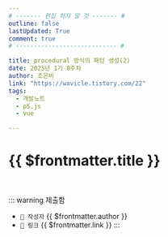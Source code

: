 ```yaml
---
# ------- 편집 하지 말 것 ------- #
outline: false
lastUpdated: True
comment: true
# ---------------------------- #

title: procedural 방식의 패턴 생성(2)
date: 2025년 1기 8주차
author: 조은비
link: "https://wavicle.tistory.com/22"
tags:
  - 개발노트
  - p5.js
  - vue

---
```


# {{ $frontmatter.title }}

<br>

<!-- 여기는 냅두기 -->
::: warning 제출함
 - `🥳 작성자` {{ $frontmatter.author }}
 - `🔗 링크` <a :href="$frontmatter.link" target="_blank" rel="noopener"> {{ $frontmatter.link }} </a>
::: 

<!-- 업데이트 사항 등 필요한 내용 아래부터 자유롭게 사용 -->